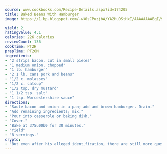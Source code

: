 ```yaml
---
source: www.cookbooks.com/Recipe-Details.aspx?id=174205
title: Baked Beans With Hamburger
image: https://1.bp.blogspot.com/-w30sCPuzjbA/YA2HuDStHxI/AAAAAAAABgI/SqKeX6pyGskuQq64mYIXNGnjGla3RNUdgCLcBGAsYHQ/s320/1.png

yield: 2
ratingValue: 4.1
calories: 226 calories
reviewCount: 136
cookTime: PT2H
prepTime: PT26M
ingredients:
- "2 strips bacon, cut in small pieces"
- "1 medium onion, chopped"
- "1 lb. hamburger"
- "2 1 lb. cans pork and beans"
- "1/2 c. molasses"
- "1/2 c. catsup"
- "1/2 tsp. dry mustard"
- "1 1/2 tsp. salt"
- "1 tsp. Worcestershire sauce"
directions:
- "Saute bacon and onion in a pan; add and brown hamburger. Drain."
- "Add remaining ingredients; mix."
- "Pour into casserole or baking dish."
- "Cover."
- "Bake at 375u00b0 for 30 minutes."
- "Yield"
- "8 servings."
crypto:
- "But even after his alleged identification, there are still more questions than answers about the enigmatic creator of Bitcoin."
---
```


